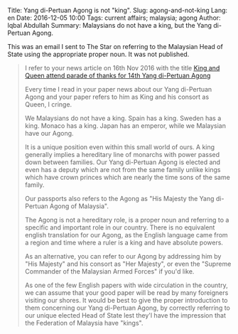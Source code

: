 Title: Yang di-Pertuan Agong is not "king".
Slug: agong-and-not-king
Lang: en
Date: 2016-12-05 10:00
Tags: current affairs; malaysia; agong
Author: Iqbal Abdullah
Summary: Malaysians do not have a king, but the Yang di-Pertuan Agong.

This was an email I sent to The Star on referring to the Malaysian Head of State
using the appropriate proper noun. It was not published.

> I refer to your news article on 16th Nov 2016 with the title
> [King and Queen attend parade of thanks for 14th Yang di-Pertuan
> Agong](http://www.thestar.com.my/news/nation/2016/11/16/king-and-queen-attend-parade-of-thanks-for-14th-yang-dipertuan-agong/)
> 
> Every time I read in your paper news about our Yang di-Pertuan Agong
> and your paper refers to him as King and his consort as Queen, I
> cringe.
> 
> We Malaysians do not have a king. Spain has a king. Sweden has a king.
> Monaco has a king. Japan has an emperor, while we Malaysian have our
> Agong.
> 
> It is a unique position even within this small world of ours. A king
> generally implies a hereditary line of monarchs with power passed down
> between families. Our Yang di-Pertuan Agong is elected and even has a
> deputy which are not from the same family unlike kings which have
> crown princes which are nearly the time sons of the same family.
> 
> Our passports also refers to the Agong as "His Majesty the Yang
> di-Pertuan Agong of Malaysia".
> 
> The Agong is not a hereditary role, is a proper noun and referring to
> a specific and important role in our country. There is no equivalent
> english translation for our Agong, as the English language came from a
> region and time where a ruler is a king and have absolute powers.
> 
> As an alternative, you can refer to our Agong by addressing him by
> "His Majesty" and his consort as "Her Majesty", or even the "Supreme
> Commander of the Malaysian Armed Forces" if you'd like.
> 
> As one of the few English papers with wide circulation in the country,
> we can assume that your good paper will be read by many foreigners
> visiting our shores. It would be best to give the proper introduction
> to them concerning our Yang di-Pertuan Agong, by correctly referring
> to our unique elected Head of State lest they'l have the impression
> that the Federation of Malaysia have "kings".
